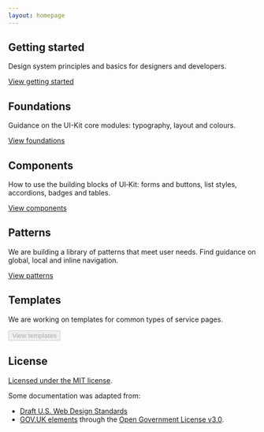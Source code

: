 ```yaml
---
layout: homepage
---
```


## Getting started

Design system principles and basics for designers and developers.

<a href="/getting-started/" role="button">View getting started</a>

## Foundations

Guidance on the UI-Kit core modules: typography, layout and colours.

<a href="/foundations/" role="button">View foundations</a>

## Components

How to use the building blocks of UI‑Kit: forms and buttons, list styles, accordions, badges and tables.

<a href="/components/" role="button">View components</a>

## Patterns

We are building a library of patterns that meet user needs. Find guidance on global, local and inline navigation.

<a href="" role="button">View patterns</a>

## Templates

We are working on templates for common types of service pages.

<button disabled>View templates</button>

## License

<a href="(https://github.com/AusDTO/gov-au-ui-kit/blob/master/LICENSE" rel="external">Licensed under the MIT license</a>.

Some documentation was adapted from:
- <A href="https://standards.usa.gov/" rel="external">Draft U.S. Web Design Standards</a>
- <a href="http://govuk-elements.herokuapp.com/" rel="external">GOV.UK elements</a> through the <a href="https://www.nationalarchives.gov.uk/doc/open-government-licence/version/3/" rel="external">Open Government License v3.0</a>.
